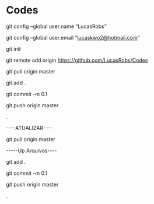 # Codes

git config –global user.name “LucasRobs”

git config –global user.email “lucaskwo2@hotmail.com”

git init

git remote add origin https://github.com/LucasRobs/Codes

git pull origin master

git add .

git commit -m 0.1

git push origin master


.


----ATUALIZAR----

git pull origin master

-----Up Arquivos----

git add .

git commit -m 0.1

git push origin master


.
